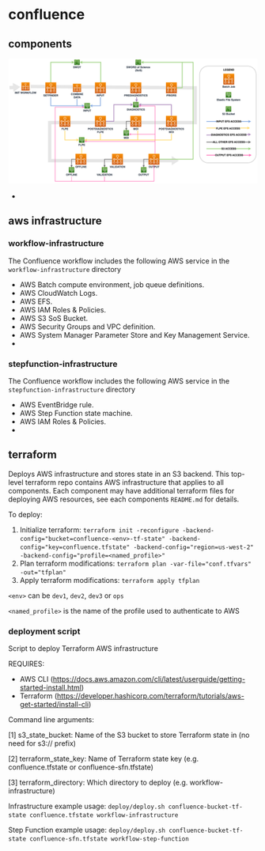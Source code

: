 # confluence

## components

![Confluence Component Data Flow Diagram](diagrams/confluence-data-flow.png)

-

## aws infrastructure

### workflow-infrastructure

The Confluence workflow includes the following AWS service in the `workflow-infrastructure` directory

- AWS Batch compute environment, job queue definitions.
- AWS CloudWatch Logs.
- AWS EFS.
- AWS IAM Roles & Policies.
- AWS S3 SoS Bucket.
- AWS Security Groups and VPC definition.
- AWS System Manager Parameter Store and Key Management Service.
-

### stepfunction-infrastructure

The Confluence workflow includes the following AWS service in the `stepfunction-infrastructure` directory

- AWS EventBridge rule.
- AWS Step Function state machine.
- AWS IAM Roles & Policies.
-

## terraform

Deploys AWS infrastructure and stores state in an S3 backend. This top-level terraform repo contains AWS infrastructure that applies to all components. Each component may have additional terraform files for deploying AWS resources, see each components `README.md` for details.

To deploy:

1. Initialize terraform: `terraform init -reconfigure -backend-config="bucket=confluence-<env>-tf-state" -backend-config="key=confluence.tfstate" -backend-config="region=us-west-2" -backend-config="profile=<named_profile>"`
2. Plan terraform modifications: `terraform plan -var-file="conf.tfvars" -out="tfplan"`
3. Apply terraform modifications: `terraform apply tfplan`

`<env>` can be `dev1`, `dev2`, `dev3` or `ops`

`<named_profile>` is the name of the profile used to authenticate to AWS

### deployment script

Script to deploy Terraform AWS infrastructure

REQUIRES:
  
- AWS CLI (https://docs.aws.amazon.com/cli/latest/userguide/getting-started-install.html)
- Terraform (https://developer.hashicorp.com/terraform/tutorials/aws-get-started/install-cli)

Command line arguments:

[1] s3_state_bucket: Name of the S3 bucket to store Terraform state in (no need for s3:// prefix)

[2] terraform_state_key: Name of Terraform state key (e.g. confluence.tfstate or confluence-sfn.tfstate)

[3] terraform_directory: Which directory to deploy (e.g. workflow-infrastructure)

Infrastructure example usage: `deploy/deploy.sh confluence-bucket-tf-state confluence.tfstate workflow-infrastructure`

Step Function example usage: `deploy/deploy.sh confluence-bucket-tf-state confluence-sfn.tfstate workflow-step-function`
